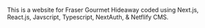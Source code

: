 This is a website for Fraser Gourmet Hideaway coded using Next.js, React.js, Javscript, Typescript, NextAuth, & Netflify CMS.
